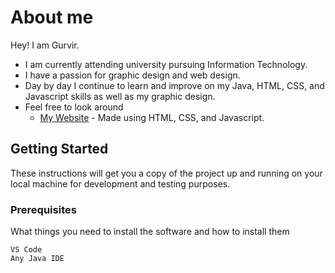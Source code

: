 # About me

Hey! I am Gurvir.

* I am currently attending university pursuing Information Technology.
* I have a passion for graphic design and web design.
* Day by day I continue to learn and improve on my Java, HTML, CSS, and Javascript skills as well as my graphic design.
* Feel free to look around 
  * [My Website](https://gurvirfx.github.io/) - Made using HTML, CSS, and Javascript.

## Getting Started 

These instructions will get you a copy of the project up and running on your local machine for development and testing purposes.

### Prerequisites

What things you need to install the software and how to install them

```
VS Code
Any Java IDE
```
